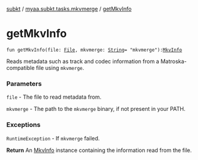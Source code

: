 [subkt](../index.md) / [myaa.subkt.tasks.mkvmerge](index.md) / [getMkvInfo](./get-mkv-info.md)

# getMkvInfo

`fun getMkvInfo(file: `[`File`](https://docs.oracle.com/javase/9/docs/api/java/io/File.html)`, mkvmerge: `[`String`](https://kotlinlang.org/api/latest/jvm/stdlib/kotlin/-string/index.html)` = "mkvmerge"): `[`MkvInfo`](-mkv-info/index.md)

Reads metadata such as track and codec information from a Matroska-compatible
file using `mkvmerge`.

### Parameters

`file` - The file to read metadata from.

`mkvmerge` - The path to the `mkvmerge` binary, if not present in your PATH.

### Exceptions

`RuntimeException` - If `mkvmerge` failed.

**Return**
An [MkvInfo](-mkv-info/index.md) instance containing the information read from the file.


